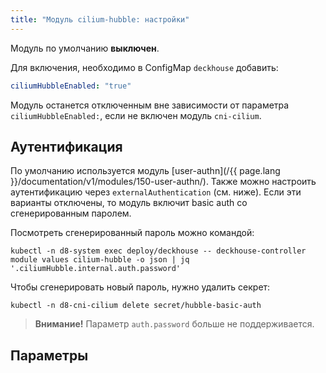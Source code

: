 ```yaml
---
title: "Модуль cilium-hubble: настройки"
---
```


Модуль по умолчанию **выключен**.

Для включения, необходимо в ConfigMap `deckhouse` добавить:

```yaml
ciliumHubbleEnabled: "true"
```

Модуль останется отключенным вне зависимости от параметра `ciliumHubbleEnabled:`, если не включен модуль `cni-cilium`.

## Аутентификация

По умолчанию используется модуль [user-authn](/{{ page.lang }}/documentation/v1/modules/150-user-authn/). Также можно настроить аутентификацию через `externalAuthentication` (см. ниже).
Если эти варианты отключены, то модуль включит basic auth со сгенерированным паролем.

Посмотреть сгенерированный пароль можно командой:

```shell
kubectl -n d8-system exec deploy/deckhouse -- deckhouse-controller module values cilium-hubble -o json | jq '.ciliumHubble.internal.auth.password'
```

Чтобы сгенерировать новый пароль, нужно удалить секрет:

```shell
kubectl -n d8-cni-cilium delete secret/hubble-basic-auth
```

> **Внимание!** Параметр `auth.password` больше не поддерживается.

## Параметры

<!-- SCHEMA -->
